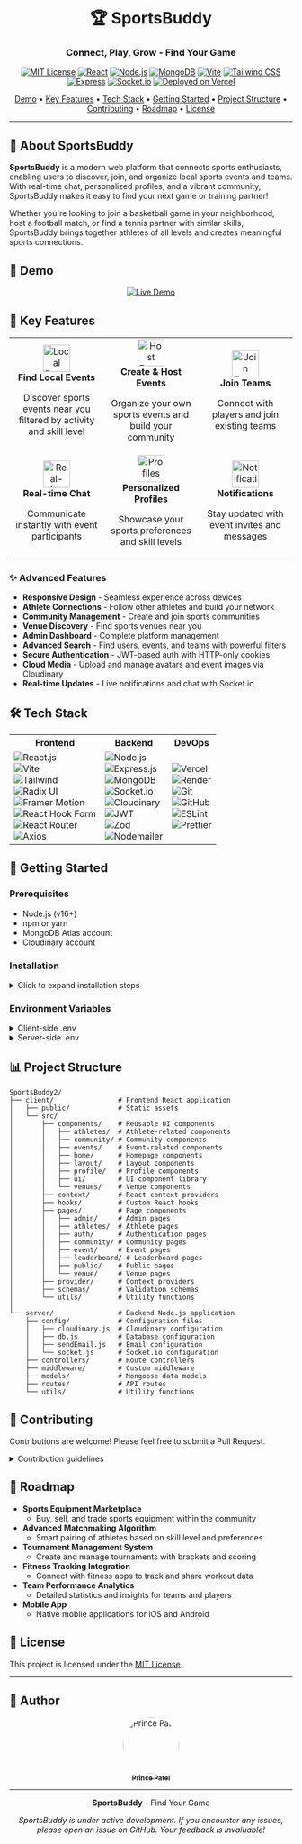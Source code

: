 <div align="center">
  <!-- <img src="./client/public/logo.svg" alt="SportsBuddy Logo" width="180" /> -->
  
  # 🏆 SportsBuddy

  ### Connect, Play, Grow - Find Your Game
  
  [![MIT License](https://img.shields.io/badge/License-MIT-blue.svg)](LICENSE)
  [![React](https://img.shields.io/badge/React-18.2.0-61DAFB?logo=react)](https://react.dev/)
  [![Node.js](https://img.shields.io/badge/Node.js-18.x-339933?logo=node.js)](https://nodejs.org/)
  [![MongoDB](https://img.shields.io/badge/MongoDB-Atlas-47A248?logo=mongodb)](https://mongodb.com/)
  [![Vite](https://img.shields.io/badge/Vite-5.0.0-646CFF?logo=vite)](https://vitejs.dev/)
  [![Tailwind CSS](https://img.shields.io/badge/Tailwind-3.3.6-38B2AC?logo=tailwind-css)](https://tailwindcss.com/)
  [![Express](https://img.shields.io/badge/Express-4.18.2-000000?logo=express)](https://expressjs.com/)
  [![Socket.io](https://img.shields.io/badge/Socket.io-4.7.2-010101?logo=socket.io)](https://socket.io/)
  [![Deployed on Vercel](https://img.shields.io/badge/Deployed-Vercel-000000?logo=vercel)](https://sports-buddy2.vercel.app)
</div>

<p align="center">
  <a href="#-demo">Demo</a> •
  <a href="#-key-features">Key Features</a> •
  <a href="#-tech-stack">Tech Stack</a> •
  <!-- <a href="#-screenshots">Screenshots</a> • -->
  <a href="#-getting-started">Getting Started</a> •
  <a href="#-project-structure">Project Structure</a> •
  <a href="#-contributing">Contributing</a> •
  <a href="#-roadmap">Roadmap</a> •
  <a href="#-license">License</a>
</p>

---

## 📱 About SportsBuddy

**SportsBuddy** is a modern web platform that connects sports enthusiasts, enabling users to discover, join, and organize local sports events and teams. With real-time chat, personalized profiles, and a vibrant community, SportsBuddy makes it easy to find your next game or training partner!

Whether you're looking to join a basketball game in your neighborhood, host a football match, or find a tennis partner with similar skills, SportsBuddy brings together athletes of all levels and creates meaningful sports connections.

## 🌟 Demo

<div align="center">
  <a href="https://sports-buddy2.vercel.app">
    <img src="https://img.shields.io/badge/LIVE_DEMO-Visit_SportsBuddy-4285F4?style=for-the-badge&logo=googlechrome&logoColor=white" alt="Live Demo" />
  </a>
</div>

## 🚀 Key Features

<div align="center">
  <table>
    <tr>
      <td align="center" width="33%">
        <img src="https://img.icons8.com/fluency/48/000000/map-marker.png" width="48" height="48" alt="Local Events"/>
        <br />
        <b>Find Local Events</b>
        <p>Discover sports events near you filtered by activity and skill level</p>
      </td>
      <td align="center" width="33%">
        <img src="https://img.icons8.com/fluency/48/000000/calendar.png" width="48" height="48" alt="Host Events"/>
        <br />
        <b>Create & Host Events</b>
        <p>Organize your own sports events and build your community</p>
      </td>
      <td align="center" width="33%">
        <img src="https://img.icons8.com/fluency/48/000000/conference-call.png" width="48" height="48" alt="Join Teams"/>
        <br />
        <b>Join Teams</b>
        <p>Connect with players and join existing teams</p>
      </td>
    </tr>
    <tr>
      <td align="center">
        <img src="https://img.icons8.com/fluency/48/000000/chat.png" width="48" height="48" alt="Real-time Chat"/>
        <br />
        <b>Real-time Chat</b>
        <p>Communicate instantly with event participants</p>
      </td>
      <td align="center">
        <img src="https://img.icons8.com/fluency/48/000000/user-male-circle.png" width="48" height="48" alt="Profiles"/>
        <br />
        <b>Personalized Profiles</b>
        <p>Showcase your sports preferences and skill levels</p>
      </td>
      <td align="center">
        <img src="https://img.icons8.com/fluency/48/000000/bell.png" width="48" height="48" alt="Notifications"/>
        <br />
        <b>Notifications</b>
        <p>Stay updated with event invites and messages</p>
      </td>
    </tr>
  </table>
</div>

### ✨ Advanced Features

- **Responsive Design** - Seamless experience across devices
- **Athlete Connections** - Follow other athletes and build your network
- **Community Management** - Create and join sports communities
- **Venue Discovery** - Find sports venues near you
- **Admin Dashboard** - Complete platform management
- **Advanced Search** - Find users, events, and teams with powerful filters
- **Secure Authentication** - JWT-based auth with HTTP-only cookies
- **Cloud Media** - Upload and manage avatars and event images via Cloudinary
- **Real-time Updates** - Live notifications and chat with Socket.io

## 🛠️ Tech Stack

<div align="center">
  <table>
    <tr>
      <th>Frontend</th>
      <th>Backend</th>
      <th>DevOps</th>
    </tr>
    <tr>
      <td>
        <img src="https://img.shields.io/badge/React-18.2.0-61DAFB?logo=react&logoColor=white&style=flat-square" alt="React.js" /><br />
        <img src="https://img.shields.io/badge/Vite-5.0.0-646CFF?logo=vite&logoColor=white&style=flat-square" alt="Vite" /><br />
        <img src="https://img.shields.io/badge/Tailwind_CSS-3.3.6-38B2AC?logo=tailwind-css&logoColor=white&style=flat-square" alt="Tailwind" /><br />
        <img src="https://img.shields.io/badge/Radix_UI-1.0.0-161618?logo=radix-ui&logoColor=white&style=flat-square" alt="Radix UI" /><br />
        <img src="https://img.shields.io/badge/Framer_Motion-10.16.15-0055FF?logo=framer&logoColor=white&style=flat-square" alt="Framer Motion" /><br />
        <img src="https://img.shields.io/badge/React_Hook_Form-7.49.0-EC5990?logo=react-hook-form&logoColor=white&style=flat-square" alt="React Hook Form" /><br />
        <img src="https://img.shields.io/badge/React_Router-6.20.1-CA4245?logo=react-router&logoColor=white&style=flat-square" alt="React Router" /><br />
        <img src="https://img.shields.io/badge/Axios-1.6.2-5A29E4?logo=axios&logoColor=white&style=flat-square" alt="Axios" />
      </td>
      <td>
        <img src="https://img.shields.io/badge/Node.js-18.x-339933?logo=node.js&logoColor=white&style=flat-square" alt="Node.js" /><br />
        <img src="https://img.shields.io/badge/Express-4.18.2-000000?logo=express&logoColor=white&style=flat-square" alt="Express.js" /><br />
        <img src="https://img.shields.io/badge/MongoDB-8.9.5-47A248?logo=mongodb&logoColor=white&style=flat-square" alt="MongoDB" /><br />
        <img src="https://img.shields.io/badge/Socket.io-4.7.2-010101?logo=socket.io&logoColor=white&style=flat-square" alt="Socket.io" /><br />
        <img src="https://img.shields.io/badge/Cloudinary-1.41.3-3448C5?logo=cloudinary&logoColor=white&style=flat-square" alt="Cloudinary" /><br />
        <img src="https://img.shields.io/badge/JWT-9.0.2-000000?logo=json-web-tokens&logoColor=white&style=flat-square" alt="JWT" /><br />
        <img src="https://img.shields.io/badge/Zod-3.25.48-3068B7?style=flat-square" alt="Zod" /><br />
        <img src="https://img.shields.io/badge/Nodemailer-7.0.5-22B573?logo=nodemailer&logoColor=white&style=flat-square" alt="Nodemailer" />
      </td>
      <td>
        <img src="https://img.shields.io/badge/Vercel-Frontend-000000?logo=vercel&logoColor=white&style=flat-square" alt="Vercel" /><br />
        <img src="https://img.shields.io/badge/Render-Backend-46E3B7?logo=render&logoColor=white&style=flat-square" alt="Render" /><br />
        <img src="https://img.shields.io/badge/Git-2.40.0-F05032?logo=git&logoColor=white&style=flat-square" alt="Git" /><br />
        <img src="https://img.shields.io/badge/GitHub-CI/CD-181717?logo=github&logoColor=white&style=flat-square" alt="GitHub" /><br />
        <img src="https://img.shields.io/badge/ESLint-8.53.0-4B32C3?logo=eslint&logoColor=white&style=flat-square" alt="ESLint" /><br />
        <img src="https://img.shields.io/badge/Prettier-3.0.0-F7B93E?logo=prettier&logoColor=white&style=flat-square" alt="Prettier" />
      </td>
    </tr>
  </table>
</div>

<!-- ## 📸 Screenshots

<div align="center">
  <table>
    <tr>
      <td align="center">
        <strong>Home Page</strong><br />
        <img src="https://via.placeholder.com/450x250?text=SportsBuddy+Home" alt="Home Page" width="450" />
      </td>
      <td align="center">
        <strong>Events Discovery</strong><br />
        <img src="https://via.placeholder.com/450x250?text=Events+Discovery" alt="Events Discovery" width="450" />
      </td>
    </tr>
    <tr>
      <td align="center">
        <strong>User Profile</strong><br />
        <img src="https://via.placeholder.com/450x250?text=User+Profile" alt="User Profile" width="450" />
      </td>
      <td align="center">
        <strong>Event Details</strong><br />
        <img src="https://via.placeholder.com/450x250?text=Event+Details" alt="Event Details" width="450" />
      </td>
    </tr>
  </table>
</div> -->

## 🏁 Getting Started

### Prerequisites

- Node.js (v16+)
- npm or yarn
- MongoDB Atlas account
- Cloudinary account

### Installation

<details>
<summary>Click to expand installation steps</summary>

1. **Clone the repository**
   ```bash
   git clone https://github.com/imprince26/SportsBuddy2.git
   cd SportsBuddy2
   ```

2. **Install dependencies**
   ```bash
   # Install frontend dependencies
   cd client
   npm install
   
   # Install backend dependencies
   cd ../server
   npm install
   ```

3. **Set up environment variables**
   ```bash
   # In the client directory
   cp .env.example .env
   
   # In the server directory
   cp .env.example .env
   ```
   Fill both .env files with your configuration details

4. **Start development servers**
   ```bash
   # Start backend server
   cd server
   npm run dev
   
   # In another terminal, start frontend
   cd client
   npm run dev
   ```

5. **Open your browser**
   - Frontend: [http://localhost:5173](http://localhost:5173)
   - Backend API: [http://localhost:5000](http://localhost:5000)

</details>

### Environment Variables

<details>
<summary>Client-side .env</summary>

```
VITE_API_URL=http://localhost:5000
VITE_SOCKET_URL=http://localhost:5000
VITE_CLOUDINARY_CLOUD_NAME=your_cloudinary_name
```
</details>

<details>
<summary>Server-side .env</summary>

```
PORT=5000
MONGODB_URI=your_mongodb_connection_string
JWT_SECRET=your_jwt_secret
CLOUDINARY_CLOUD_NAME=your_cloudinary_name
CLOUDINARY_API_KEY=your_cloudinary_api_key
CLOUDINARY_API_SECRET=your_cloudinary_api_secret
EMAIL_SERVICE=your_email_service
EMAIL_USER=your_email_username
EMAIL_PASSWORD=your_email_password
CLIENT_URL=http://localhost:5173
```
</details>

## 📊 Project Structure

```
SportsBuddy2/
├── client/                # Frontend React application
│   ├── public/            # Static assets
│   └── src/
│       ├── components/    # Reusable UI components
│       │   ├── athletes/  # Athlete-related components
│       │   ├── community/ # Community components
│       │   ├── events/    # Event-related components
│       │   ├── home/      # Homepage components
│       │   ├── layout/    # Layout components
│       │   ├── profile/   # Profile components
│       │   ├── ui/        # UI component library
│       │   └── venues/    # Venue components
│       ├── context/       # React context providers
│       ├── hooks/         # Custom React hooks
│       ├── pages/         # Page components
│       │   ├── admin/     # Admin pages
│       │   ├── athletes/  # Athlete pages
│       │   ├── auth/      # Authentication pages
│       │   ├── community/ # Community pages
│       │   ├── event/     # Event pages
│       │   ├── leaderboard/ # Leaderboard pages
│       │   ├── public/    # Public pages
│       │   └── venue/     # Venue pages
│       ├── provider/      # Context providers
│       ├── schemas/       # Validation schemas
│       └── utils/         # Utility functions
│
└── server/                # Backend Node.js application
    ├── config/            # Configuration files
    │   ├── cloudinary.js  # Cloudinary configuration
    │   ├── db.js          # Database configuration
    │   ├── sendEmail.js   # Email configuration
    │   └── socket.js      # Socket.io configuration
    ├── controllers/       # Route controllers
    ├── middleware/        # Custom middleware
    ├── models/            # Mongoose data models
    ├── routes/            # API routes
    └── utils/             # Utility functions
```

## 🤝 Contributing

Contributions are welcome! Please feel free to submit a Pull Request.

<details>
<summary>Contribution guidelines</summary>

1. Fork the project
2. Create your feature branch
   ```bash
   git checkout -b feature/amazing-feature
   ```
3. Commit your changes
   ```bash
   git commit -m 'Add some amazing feature'
   ```
4. Push to the branch
   ```bash
   git push origin feature/amazing-feature
   ```
5. Open a Pull Request
</details>

## 🔮 Roadmap

- **Sports Equipment Marketplace**
  - Buy, sell, and trade sports equipment within the community
- **Advanced Matchmaking Algorithm**
  - Smart pairing of athletes based on skill level and preferences
- **Tournament Management System**
  - Create and manage tournaments with brackets and scoring
- **Fitness Tracking Integration**
  - Connect with fitness apps to track and share workout data
- **Team Performance Analytics**
  - Detailed statistics and insights for teams and players
- **Mobile App**
  - Native mobile applications for iOS and Android

## 📄 License

This project is licensed under the [MIT License](LICENSE).

---

## 👤 Author

<div align="center">
  <a href="https://github.com/imprince26">
    <img src="https://github.com/imprince26.png" width="100px" alt="Prince Patel" style="border-radius:50%" />
    <br />
    <sub><b>Prince Patel</b></sub>
  </a>
</div>

---

<div align="center">
  <!-- <img src="./client/public/logo2.svg" alt="SportsBuddy Logo" width="60" /> -->
  <p>
    <b>SportsBuddy</b> - Find Your Game
  </p>
  <p>
    <i>SportsBuddy is under active development. If you encounter any issues, please open an issue on GitHub. Your feedback is invaluable!</i>
  </p>
</div>